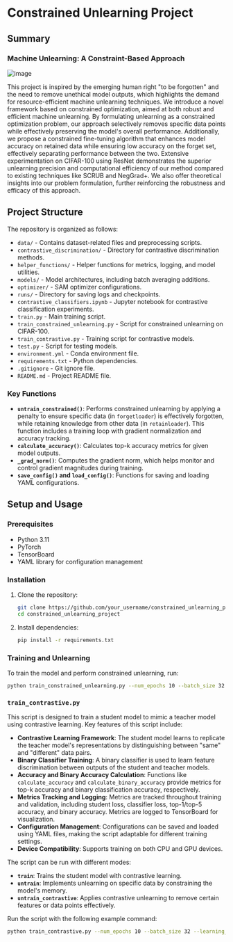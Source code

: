 # Constrained Unlearning Project

## Summary

### Machine Unlearning: A Constraint-Based Approach

![image](https://github.com/user-attachments/assets/7d113569-05e6-4c44-af39-1ae7cb17f008)


This project is inspired by the emerging human right "to be forgotten" and the need to remove unethical model outputs, which highlights the demand for resource-efficient machine unlearning techniques. We introduce a novel framework based on constrained optimization, aimed at both robust and efficient machine unlearning. By formulating unlearning as a constrained optimization problem, our approach selectively removes specific data points while effectively preserving the model's overall performance. Additionally, we propose a constrained fine-tuning algorithm that enhances model accuracy on retained data while ensuring low accuracy on the forget set, effectively separating performance between the two. Extensive experimentation on CIFAR-100 using ResNet demonstrates the superior unlearning precision and computational efficiency of our method compared to existing techniques like SCRUB and NegGrad+. We also offer theoretical insights into our problem formulation, further reinforcing the robustness and efficacy of this approach.

## Project Structure

The repository is organized as follows:

- `data/` - Contains dataset-related files and preprocessing scripts.
- `contrastive_discrimination/` - Directory for contrastive discrimination methods.
- `helper_functions/` - Helper functions for metrics, logging, and model utilities.
- `models/` - Model architectures, including batch averaging additions.
- `optimizer/` - SAM optimizer configurations.
- `runs/` - Directory for saving logs and checkpoints.
- `contrastive_classifiers.ipynb` - Jupyter notebook for contrastive classification experiments.
- `train.py` - Main training script.
- `train_constrained_unlearning.py` - Script for constrained unlearning on CIFAR-100.
- `train_contrastive.py` - Training script for contrastive models.
- `test.py` - Script for testing models.
- `environment.yml` - Conda environment file.
- `requirements.txt` - Python dependencies.
- `.gitignore` - Git ignore file.
- `README.md` - Project README file.


### Key Functions

- **`untrain_constrained()`**: Performs constrained unlearning by applying a penalty to ensure specific data (in `forgetloader`) is effectively forgotten, while retaining knowledge from other data (in `retainloader`). This function includes a training loop with gradient normalization and accuracy tracking.
- **`calculate_accuracy()`**: Calculates top-k accuracy metrics for given model outputs.
- **`_grad_norm()`**: Computes the gradient norm, which helps monitor and control gradient magnitudes during training.
- **`save_config()` and `load_config()`**: Functions for saving and loading YAML configurations.

## Setup and Usage

### Prerequisites

- Python 3.11
- PyTorch
- TensorBoard
- YAML library for configuration management

### Installation

1. Clone the repository:
    ```bash
    git clone https://github.com/your_username/constrained_unlearning_project.git
    cd constrained_unlearning_project
    ```

2. Install dependencies:
    ```bash
    pip install -r requirements.txt
    ```

### Training and Unlearning

To train the model and perform constrained unlearning, run:
```bash
python train_constrained_unlearning.py --num_epochs 10 --batch_size 32 --learning_rate 0.001 --data_dir './data/cifar100' --log_dir 'runs' --model 'resnet18' --device 'cuda' --untrain True --weight_path 'path_to_weights.pth'
```

### `train_contrastive.py`

This script is designed to train a student model to mimic a teacher model using contrastive learning. Key features of this script include:

- **Contrastive Learning Framework**: The student model learns to replicate the teacher model's representations by distinguishing between "same" and "different" data pairs.
- **Binary Classifier Training**: A binary classifier is used to learn feature discrimination between outputs of the student and teacher models.
- **Accuracy and Binary Accuracy Calculation**: Functions like `calculate_accuracy` and `calculate_binary_accuracy` provide metrics for top-k accuracy and binary classification accuracy, respectively.
- **Metrics Tracking and Logging**: Metrics are tracked throughout training and validation, including student loss, classifier loss, top-1/top-5 accuracy, and binary accuracy. Metrics are logged to TensorBoard for visualization.
- **Configuration Management**: Configurations can be saved and loaded using YAML files, making the script adaptable for different training settings.
- **Device Compatibility**: Supports training on both CPU and GPU devices.

The script can be run with different modes:
- **`train`**: Trains the student model with contrastive learning.
- **`untrain`**: Implements unlearning on specific data by constraining the model's memory.
- **`untrain_contrastive`**: Applies contrastive unlearning to remove certain features or data points effectively.

Run the script with the following example command:

```bash
python train_contrastive.py --num_epochs 10 --batch_size 32 --learning_rate 0.01 --data_dir './data/cifar100' --log_dir 'runs' --mode 'train'

